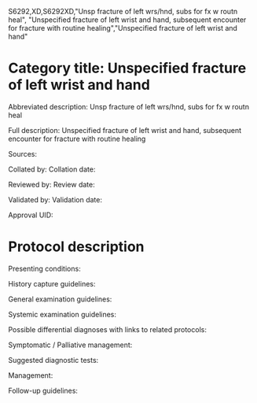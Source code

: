 S6292,XD,S6292XD,"Unsp fracture of left wrs/hnd, subs for fx w routn heal", "Unspecified fracture of left wrist and hand, subsequent encounter for fracture with routine healing","Unspecified fracture of left wrist and hand"
# Category title: Unspecified fracture of left wrist and hand

Abbreviated description: Unsp fracture of left wrs/hnd, subs for fx w routn heal

Full description: Unspecified fracture of left wrist and hand, subsequent encounter for fracture with routine healing

Sources:

Collated by:
Collation date:

Reviewed by:
Review date:

Validated by:
Validation date:

Approval UID:

# Protocol description

Presenting conditions:

History capture guidelines:

General examination guidelines:

Systemic examination guidelines:

Possible differential diagnoses with links to related protocols:

Symptomatic / Palliative management:

Suggested diagnostic tests:

Management:

Follow-up guidelines:
